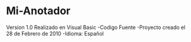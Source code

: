 # Mi-Anotador
Version 1.0
Realizado en Visual Basic
-Codigo Fuente
-Proyecto creado el 28 de Febrero de 2010
-Idioma: Español
